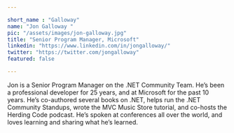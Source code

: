 ```yaml
---

short_name : "Galloway"
name: "Jon Galloway "
pic: "/assets/images/jon-galloway.jpg"
title: "Senior Program Manager, Microsoft"
linkedin: "https://www.linkedin.com/in/jongalloway/"
twitter: "https://twitter.com/jongalloway"
featured: false

---
```


Jon is a Senior Program Manager on the .NET Community Team. He’s been a professional developer for 25 years, and at Microsoft for the past 10 years. He’s co-authored several books on .NET, helps run the .NET Community Standups, wrote the MVC Music Store tutorial, and co-hosts the Herding Code podcast. He’s spoken at conferences all over the world, and loves learning and sharing what he’s learned.